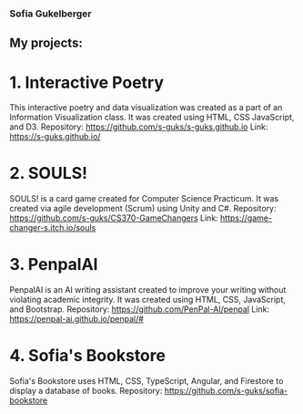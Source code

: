 ### Sofia Gukelberger

<!--
**s-guks/s-guks** is a ✨ _special_ ✨ repository because its `README.md` (this file) appears on your GitHub profile.

Here are some ideas to get you started:

- 🔭 I’m currently working on ...
- 🌱 I’m currently learning ...
- 👯 I’m looking to collaborate on ...
- 🤔 I’m looking for help with ...
- 💬 Ask me about ...
- 📫 How to reach me: ...
- 😄 Pronouns: ...
- ⚡ Fun fact: ...
-->

## My projects:

# 1. Interactive Poetry
This interactive poetry and data visualization was created as a part of an Information Visualization class. It was created using HTML, CSS JavaScript, and D3. 
Repository: https://github.com/s-guks/s-guks.github.io
Link: https://s-guks.github.io/

# 2. SOULS!
SOULS! is a card game created for Computer Science Practicum. It was created via agile development (Scrum) using Unity and C#. 
Repository: https://github.com/s-guks/CS370-GameChangers
Link: https://game-changer-s.itch.io/souls

# 3. PenpalAI
PenpalAI is an AI writing assistant created to improve your writing without violating academic integrity. It was created using HTML, CSS, JavaScript, and Bootstrap. 
Repository: https://github.com/PenPal-AI/penpal
Link: https://penpal-ai.github.io/penpal/#

# 4. Sofia's Bookstore
Sofia's Bookstore uses HTML, CSS, TypeScript, Angular, and Firestore to display a database of books. 
Repository: https://github.com/s-guks/sofia-bookstore

